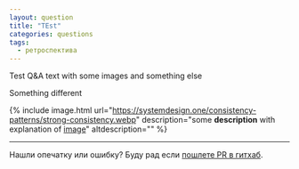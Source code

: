 ```yaml
---
layout: question
title: "TEst"
categories: questions
tags:
  - ретроспектива
---
```


Test Q&A text with some images and something else

Something different

{%
    include image.html
    url="https://systemdesign.one/consistency-patterns/strong-consistency.webp"
    description="some **description** with explanation of [image](http://google.com)"
    altdescription=""
%}


------

Нашли опечатку или ошибку? Буду рад если [пошлете PR в гитхаб](https://github.com/2pegramming/2pegramming.github.io/tree/master/_questions).

